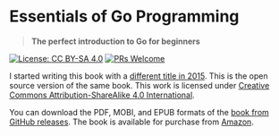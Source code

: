 # Essentials of Go Programming
> **The perfect introduction to Go for beginners**

[![License: CC BY-SA 4.0](https://img.shields.io/badge/License-CC_BY--SA_4.0-lightgrey.svg)](https://creativecommons.org/licenses/by-sa/4.0/)
[![PRs Welcome](https://img.shields.io/badge/PRs-welcome-brightgreen.svg?style=flat-square)](https://github.com/baijum/essential-go)

I started writing this book with a [different title in 2015][book-blog]. This is
the open source version of the same book. This work is licensed under
[Creative Commons Attribution-ShareAlike 4.0 International][by-sa].

You can download the PDF, MOBI, and EPUB formats of the [book from GitHub releases][download].
The book is available for purchase from [Amazon][amazon].

[book-blog]: https://muthukadan.net/golang/book/a-comprehensive-guide-to-go-programming/
[by-sa]: http://creativecommons.org/licenses/by-sa/4.0/
[download]: https://github.com/baijum/essential-go/releases/latest
[amazon]: https://www.amazon.com/dp/B0C52D41B7
